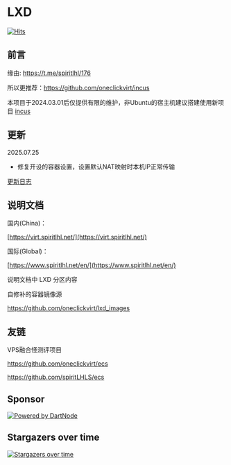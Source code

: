 # LXD

[![Hits](https://hits.spiritlhl.net/lxd.svg?action=hit&title=Hits&title_bg=%23555555&count_bg=%230eecf8&edge_flat=false)](https://hits.spiritlhl.net)

## 前言

缘由: https://t.me/spiritlhl/176

所以更推荐：https://github.com/oneclickvirt/incus

本项目于2024.03.01后仅提供有限的维护，非Ubuntu的宿主机建议搭建使用新项目 [incus](https://github.com/oneclickvirt/incus)

## 更新

2025.07.25

- 修复开设的容器设置，设置默认NAT映射时本机IP正常传输

[更新日志](CHANGELOG.md)

## 说明文档

国内(China)：

[https://virt.spiritlhl.net/](https://virt.spiritlhl.net/)

国际(Global)：

[https://www.spiritlhl.net/en/](https://www.spiritlhl.net/en/)

说明文档中 LXD 分区内容

自修补的容器镜像源

https://github.com/oneclickvirt/lxd_images

## 友链

VPS融合怪测评项目

https://github.com/oneclickvirt/ecs

https://github.com/spiritLHLS/ecs

## Sponsor

[![Powered by DartNode](https://dartnode.com/branding/DN-Open-Source-sm.png)](https://dartnode.com?aff=bonus "Powered by DartNode - Free VPS for Open Source")

## Stargazers over time

[![Stargazers over time](https://starchart.cc/oneclickvirt/lxd.svg)](https://starchart.cc/oneclickvirt/lxd)
